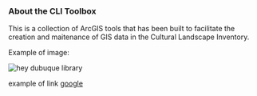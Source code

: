 ### About the CLI Toolbox

This is a collection of ArcGIS tools that has been built to facilitate the creation and maitenance of GIS data in the Cultural Landscape Inventory.

Example of image:

![hey dubuque library](https://github.com/legiongis/clitoolbox/raw/master/docs/img/dubuque_library.jpg "Hello Dubuque!!")

example of link
[google](https://google.com)
